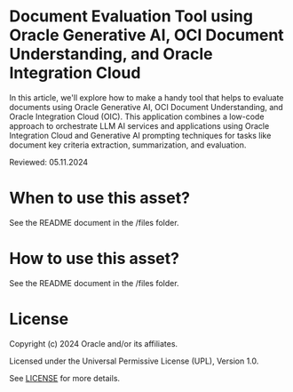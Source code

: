 # Document Evaluation Tool using Oracle Generative AI, OCI Document Understanding, and Oracle Integration Cloud

In this article, we'll explore how to make a handy tool that helps to evaluate documents using Oracle Generative AI, OCI Document Understanding, and Oracle Integration Cloud (OIC). 
This application combines a low-code approach to orchestrate LLM AI services and applications using Oracle Integration Cloud
and Generative AI prompting techniques for tasks like document key criteria extraction, summarization, and evaluation.

Reviewed: 05.11.2024
 
# When to use this asset?
 
See the README document in the /files folder.
 
# How to use this asset?
 
See the README document in the /files folder.
 
# License
 
Copyright (c) 2024 Oracle and/or its affiliates.
 
Licensed under the Universal Permissive License (UPL), Version 1.0.
 
See [LICENSE](https://github.com/oracle-devrel/technology-engineering/blob/main/LICENSE) for more details.
